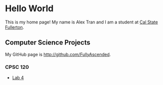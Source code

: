# Hello World
This is my home page! My name is Alex Tran and I am a student at [Cal State Fullerton](http://www.fullerton.edu/).

## Computer Science Projects
My GitHub page is http://github.com/FullyAscended.
### CPSC 120
* [Lab 4](https://github.com/csuf-cpsc-mshafae-spring-2020/cpsc-120-lab-04-FullyAscended)
